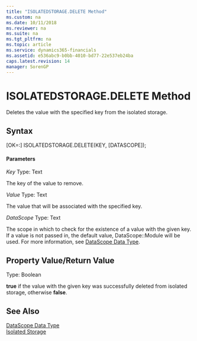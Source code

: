 ```yaml
---
title: "ISOLATEDSTORAGE.DELETE Method"
ms.custom: na
ms.date: 10/11/2018
ms.reviewer: na
ms.suite: na
ms.tgt_pltfrm: na
ms.topic: article
ms.service: dynamics365-financials
ms.assetid: e536abc9-b0bb-4010-bd77-22e537eb24ba
caps.latest.revision: 14
manager: SorenGP
---
```


# ISOLATEDSTORAGE.DELETE Method
Deletes the value with the specified key from the isolated storage.

## Syntax  
[OK=:] ISOLATEDSTORAGE.DELETE(KEY, [DATASCOPE]);

#### Parameters
*Key*
Type: Text

The key of the value to remove.

*Value*
Type: Text

The value that will be associated with the specified key.

*DataScope*
Type: Text

The scope in which to check for the existence of a value with the given key. If a value is not passed in, the default value, DataScope::Module will be used. For more information, see [DataScope Data Type](../datatypes/devenv-data-scope-type.md).

## Property Value/Return Value
Type: Boolean

**true** if the value with the given key was successfully deleted from isolated storage, otherwise **false**.

## See Also  
[DataScope Data Type](../datatypes/devenv-data-scope-type.md)  
[Isolated Storage](../../developer/devenv-isolated-storage.md)  
